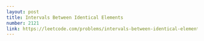 ```yaml
---
layout: post
title: Intervals Between Identical Elements
number: 2121
link: https://leetcode.com/problems/intervals-between-identical-elements
---
```

